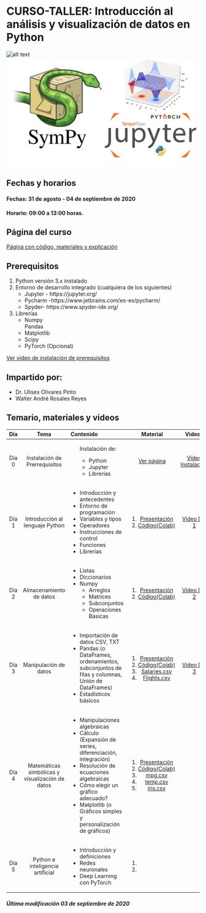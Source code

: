  # CURSO-TALLER: Introducción al análisis y visualización de datos en Python

![alt text](https://github.com/ulises1229/INTRO-R-ENESJ/blob/master/figs/header.png)
![alt text](figs/python.png)

## Fechas y horarios
#### Fechas: 31 de agosto - 04 de septiembre de 2020 
#### Horario: 09:00 a 13:00 horas.
## Página del curso
[Página con código, materiales y explicación](http://132.247.186.49/)

## Prerequisitos
<ol><li>Python versión 3.x instalado</li><li>Entorno de desarrollo integrado (cualquiera de los siguientes)<ul><li>Jupyter - https://jupyter.org/</li><li>Pycharm -https://www.jetbrains.com/es-es/pycharm/</li><li>Spyder- https://www.spyder-ide.org/</li></ul></li> <li>Librerías <ul><li>Numpy</li>Pandas<li>Matplotlib</li><li>Scipy</li><li>PyTorch (Opcional)</li></ul></li></ol>

[Ver video de instalación de prerequisitos](https://www.youtube.com/watch?v=1ETiwXo0lg4&feature=emb_title)

## Impartido por:
<ul>
  <li> Dr. Ulises Olivares Pinto</li>
  <li> Walter André Rosales Reyes</li>
</ul>

## Temario, materiales y videos

| Día        | Tema           | Contenido  |  Material   | Videos | 
| :-------------: |:-------------:|:-----| :-----:|:-----: |
| Día 0       | Instalación de Prerrequisitos | <ul>Instalación de:<ul><li>Python</li><li>Jupyter</li><li>Librerías</li><ul></ul> | [Ver página](http://132.247.186.49/) | [Video Instalación](https://www.youtube.com/watch?v=1ETiwXo0lg4&feature=emb_title)|
| Día 1      | Introducción al lenguaje Python| <ul> <li> Introducción y antecedentes</li> <li> Entorno de programación</li> <li> Variables y tipos</li> <li>Operadores</li> <li>Instrucciones de control</li> <li>Funciones</li> <li>Librerías</li>  </ul>|  <ol><li> [Presentación](pdf/dia1.pdf)</li> <li>[Código(Colab)](code/día1.ipynb)</li> </ol> | [Video Día 1](https://youtu.be/DpYoRBKDXts)|
| Día 2      |  Almacenamiento de datos | <ul> <li> Listas </li>   <li> Diccionarios </li> <li> Numpy <ul><li>Arreglos</li><li>Matrices</li><li>Subconjuntos</li><li>Operaciones Básicas</li></ul> </ul> |  <ol><li>[Presentación](pdf/dia2.pdf)</li> <li>[Código(Colab)](code/día2.ipynb)</li></ol>| [Video Día 2](https://youtu.be/gQL5qNcYkc0)|
| Día 3      | Manipulación de datos | <ul> <li> Importación de datos CSV, TXT </li> <li> Pandas (o	DataFrames, ordenamientos, subconjuntos de filas y columnas, Unión de DataFrames)</li> <li>Estadísticos básicos </li></ul>  |  <ol><li>[Presentación](pdf/dia3.pdf)</li> <li>[Código(Colab)](code/día3.ipynb)</li><li>[Salaries.csv](data/salaries.csv)</li><li>[Flights.csv](data/flights.csv)</li></ol>  | [Video Día 3](https://youtu.be/_uobzsoGYYs)|
| Día 4      | Matemáticas simbólicas y visualización de datos| <ul>  <li> Manipulaciones algebraicas</li> <li> Cálculo (Expansión de series, diferenciación, integración) </li> <li> Resolución de ecuaciones algebraicas</li> <li> Cómo elegir un gráfico adecuado? </li> <li> Matplotlib (o	Gráficos simples y personalización de gráficos)</li></ul>| <ol><li>[Presentación](pdf/dia4.pdf)</li> <li>[Código(Colab)](code/día4.ipynb)</li> <li>[mpg.csv](data/mpg.csv)</li> <li>[temp.csv](data/temp.csv)</li> <li>[iris.csv](data/iris.csv)</li>| |
| Día 5      | Python e inteligencia artificial | <ul> <li> Introducción y definiciones</li> <li> Redes neuronales</li> <li> Deep Learning con PyTorch</li></ul> |  <ol><li></li> <li></li></ol>   | |

##### Última modificación 03 de septiembre de 2020

